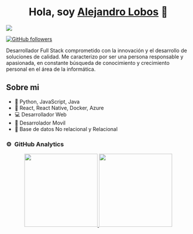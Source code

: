 <div align="center">
<h1 align="center">Hola, soy <a href="https://alejandrolobos.com/">Alejandro Lobos</a> 👋</h1>
</div>
<img src="https://i.postimg.cc/t4ZrBWtD/1696374532623.jpg">


[![GitHub followers](https://img.shields.io/github/followers/alejandro-lobos?style=social)](https://github.com/alejandro-lobos)


Desarrollador Full Stack comprometido con la innovación y el desarrollo de soluciones de calidad. Me caracterizo por ser una persona responsable y apasionada, en constante búsqueda de conocimiento y crecimiento personal en el área de la informática.

## Sobre mi
- 🐍 Python, JavaScript, Java
- 🚀 React, React Native, Docker, Azure
- 💻 Desarrollador Web 
- 📲 Desarrolador Movil
- 📕 Base de datos No relacional y Relacional

### ⚙️ &nbsp;GitHub Analytics

<p align="center">
  <a href="https://github.com/alejandro-lobos">
    <img height="200" src="https://github-readme-stats.vercel.app/api?username=alejandro-lobos&show_icons=true&theme=tokyonight&count_private=true" />
  </a>
  <a href="https://github.com/alejandro-lobos">
    <img height="200" src="https://github-readme-stats.vercel.app/api/top-langs/?username=alejandro-lobos&layout=compact&langs_count=8&card_width=445&theme=tokyonight&count_private=true" />
  </a>

</p>
